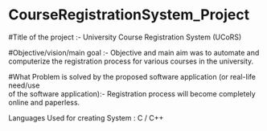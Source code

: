 # CourseRegistrationSystem_Project

#Title of the project :- University Course Registration System (UCoRS)

#Objective/vision/main goal :-  Objective and main aim was to automate and computerize the
                                registration process for various courses in the  university.
                                                                                                
#What Problem is solved by
the proposed software application (or real-life need/use    
of the software application):- Registration process will become completely online and paperless.

                     
Languages Used for creating System : C / C++
